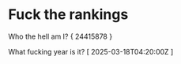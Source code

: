# Fuck the rankings

Who the hell am I?
{ 24415878 }

What fucking year is it?
[ 2025-03-18T04:20:00Z ]
